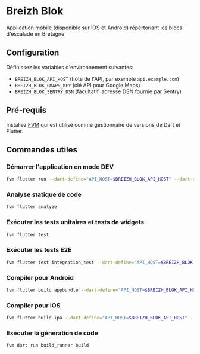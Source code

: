 # Breizh Blok

Application mobile (disponible sur iOS et Android) répertoriant les blocs d'escalade en Bretagne

## Configuration

Définissez les variables d'environnement suivantes:

- `BREIZH_BLOK_API_HOST` (hôte de l'API, par exemple `api.example.com`)
- `BREIZH_BLOK_GMAPS_KEY` (clé API pour Google Maps)
- `BREIZH_BLOK_SENTRY_DSN` (facultatif. adresse DSN fournie par Sentry)

## Pré-requis

Installez [FVM](https://fvm.app/) qui est utilisé comme gestionnaire de versions de Dart et Flutter.

## Commandes utiles

### Démarrer l'application en mode DEV

```bash
fvm flutter run --dart-define="API_HOST=$BREIZH_BLOK_API_HOST" --dart-define="GMAPS_KEY=$BREIZH_BLOK_GMAPS_KEY" --dart-define="MIX_PANEL_TOKEN=$BREIZH_BLOK_MIX_PANEL_TOKEN_DEV" --debug
```

### Analyse statique de code

```bash
fvm flutter analyze
```

### Exécuter les tests unitaires et tests de widgets

```bash
fvm flutter test
```

### Exécuter les tests E2E

```bash
fvm flutter test integration_test --dart-define="API_HOST=$BREIZH_BLOK_API_HOST" --dart-define="GMAPS_KEY=$BREIZH_BLOK_GMAPS_KEY" --dart-define="REQUEST_TIMEOUT=20" --dart-define="MIX_PANEL_TOKEN=$BREIZH_BLOK_MIX_PANEL_TOKEN_DEV"
```

### Compiler pour Android

```bash
fvm flutter build appbundle --dart-define="API_HOST=$BREIZH_BLOK_API_HOST" --dart-define="GMAPS_KEY=$BREIZH_BLOK_GMAPS_KEY" --dart-define="SENTRY_DSN=$BREIZH_BLOK_SENTRY_DSN" --dart-define="MIX_PANEL_TOKEN=$BREIZH_BLOK_MIX_PANEL_TOKEN"
```

### Compiler pour iOS

```bash
fvm flutter build ipa --dart-define="API_HOST=$BREIZH_BLOK_API_HOST" --dart-define="GMAPS_KEY=$BREIZH_BLOK_GMAPS_KEY" --dart-define="SENTRY_DSN=$BREIZH_BLOK_SENTRY_DSN" --dart-define="MIX_PANEL_TOKEN=$BREIZH_BLOK_MIX_PANEL_TOKEN"
```

### Exécuter la génération de code

```bash
fvm dart run build_runner build
```